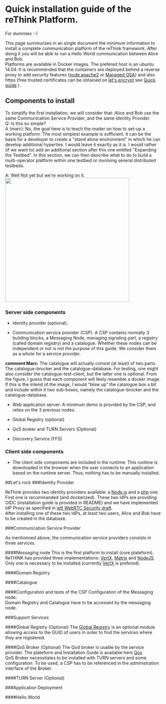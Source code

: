 # Quick installation guide of the reThink Platform.
For dummies :-)

This page summurizes in an single document the minimum information to install a complete communication platform of the reThink framework.
After doing it you will be able to run a Hello World communication between Alice and Bob.  
Platforms are available in Docker images. The prefered host is an ubuntu 14.04. It is recommended that the containers are deployed behind a reverse proxy to add security features ([nude apache2](https://github.com/reTHINK-project/testbeds/tree/master/docker/apache2-reverse-proxy-baseline) or [Managed OSA](https://github.com/zorglub42/OSA/)) and also https (free trusted certificates can be obtained on [let's encrypt](https://letsencrypt.org/) see [Quick guide](letsencrypt.md)  ) .

## Components to install
To simplify the first installation, we will consider that: Alice and Bob use the same Communication Service Provider, and the same Identity Provider.  
Q: Is this so simple?  
A (marc):  No, the goal here is to teach the reader on how to set-up a working platform.  The most simplest example is sufficient.  It can be the basis for a developer to create a "stand alone environment" in which he can develop additional hyperties.  I would leave it exactly as it is.  I would rather (if we want to) add an additional section after this one entitled "Expanding the Testbed".  In this section, we can then describe what to do to build a multi-operator platform within one testbed or involving several distributed testbeds.

A: Well Not yet but we're working on it.  
<img src="https://github.com/reTHINK-project/testbeds/blob/master/docs/Testbed-Design/figures/pfTechView.png" width="400">

### Server side components

* Identity provider (optional).

* Communication service provider (CSP). A CSP contains normally 3 building blocks, a Messaging Node, managing signaling part, a registry (called domain registry) and a catalogue. Whether these nodes can be independent or not is not the purpose of this guide. We consider them as a whole for a service provider.

**comment Marc:**  The catalogue will actually consist (at least) of two parts.  The catalogue-brocker and the catalogue-database.  For testing, one might also consider the catalogue-test-client, but the latter one is optional.  From the figure, I guess that each component will likely resemble a docker image.  If this is the intend of the image, I would "blow up" the catalogue box a bit and include within it two sub-boxes, namely the catalogue-brocker and the catalogue-database.

* Web application server: A minimum demo is provided by the CSP, and relies on the 3 previous nodes.

* Global Registry (optional)
* QoS broker and TURN Servers (Optional)
* Discovery Service (FFS)

### Client side components
* The client side components are included in the runtime. This runtime is downloaded in the browser when the user connects to an application based on the runtime server. Thus, nothing has to be manually installed.

##Let's rock
###Identity Provider

ReThink provides two identity providers available: a [Node.js](https://github.com/reTHINK-project/dev-IdPServer) and a [php](https://github.com/reTHINK-project/dev-IdPServer-phpOIDC) one. First one is recommanded (and dockerized).
These two IdPs are providing OIDC (installation guide is provided in README) and we have implemented IdP Proxy as specified in [ietf WebRTC Security draft](https://tools.ietf.org/html/draft-ietf-rtcweb-security-arch-11).  
After installing one of these two IdPs, at least two users, Alice and Bob have to be created in the database.

###Communication Service Provider

As mentionned above, the communication service providers consists in three services.

####Messaging node
This is the first platform to install (core plateform). ReTHINK has provided three implementations: [VertX](https://github.com/reTHINK-project/dev-msg-node-vertx), [Matrix](https://github.com/reTHINK-project/dev-msg-node-matrix) and [NodeJS](https://github.com/reTHINK-project/dev-msg-node-nodejs).  
Only one is necessary to be installed (currently [VertX](https://github.com/reTHINK-project/dev-msg-node-vertx) is prefered).  

####Domain Registry 


####Catalogue


####Configuration and tests of the CSP
Configuration of the Messaging node:  
Domain Registry and Catalogue have to be accessed by the messaging node.  


###Support Services

####Global Registry (Optional)
The [Global Registry](https://github.com/reTHINK-project/dev-registry-global) is an optional module allowing access to the GUID of users in order to find the services where they are registered.

####QoS Broker (Optional)
The Qod broker is usable by the service provider. The plateform and Installation Guide is available here  [Qos](https://github.com/reTHINK-project/dev-qos-support/broker)  
QoS Broker necessitates to be installed with TURN servers and some configuration. To be used, a CSP has to be referenced in the administration interface of the Broker.

####TURN Server (Optional)

###Application Deployment

####Hello World


